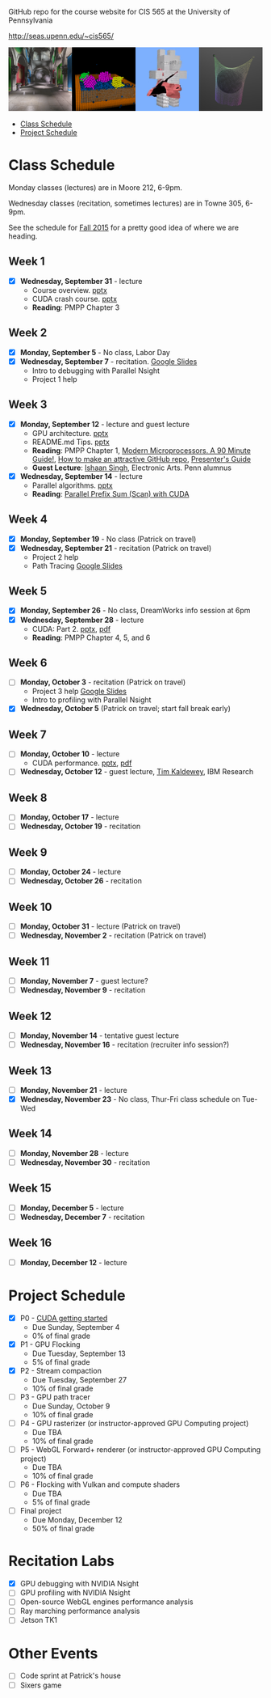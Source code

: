 GitHub repo for the course website for CIS 565 at the University of Pennsylvania

http://seas.upenn.edu/~cis565/

![](images/banner.png)

* [Class Schedule](#class-schedule)
* [Project Schedule](#project-schedule)

# Class Schedule

Monday classes (lectures) are in Moore 212, 6-9pm.

Wednesday classes (recitation, sometimes lectures) are in Towne 305, 6-9pm.

See the schedule for [Fall 2015](https://github.com/CIS565-Fall-2015/cis565-fall-2015.github.io#course-schedule) for a pretty good idea of where we are heading.

## Week 1

* [x] **Wednesday, September 31** - lecture
   * Course overview. [pptx](lectures/0-Course-Overview.pptx?raw=true)
   * CUDA crash course. [pptx](lectures/1-CUDA-Introduction-1.pptx?raw=true)
   * **Reading**: PMPP Chapter 3

## Week 2

* [x] **Monday, September 5** - No class, Labor Day
* [x] **Wednesday, September 7** - recitation. [Google Slides](https://docs.google.com/presentation/d/1YIrnCkfwS-l4xAsi9iZ_ZKZl9LdgyOnfsxgBttiOXzs/edit?usp=sharing)
   * Intro to debugging with Parallel Nsight
   * Project 1 help

## Week 3

* [x] **Monday, September 12** - lecture and guest lecture
   * GPU architecture. [pptx](lectures/2-GPU-Architecture-Overview.pptx?raw=true)
   * README.md Tips. [pptx](lectures/2-README-Tips.pptx?raw=true)
   * **Reading**: PMPP Chapter 1, [Modern Microprocessors. A 90 Minute Guide!](http://www.lighterra.com/papers/modernmicroprocessors/), [How to make an attractive GitHub repo](https://github.com/pjcozzi/Articles/tree/master/CIS565/GitHubRepo#how-to-make-an-attractive-github-repo), [Presenter's Guide](https://github.com/AnalyticalGraphicsInc/cesium/tree/master/Documentation/Contributors/PresentersGuide#presenters-guide)
   * **Guest Lecture**: [Ishaan Singh](lectures/GuestLectures/IshaanSingh/README.md), Electronic Arts.  Penn alumnus
* [x] **Wednesday, September 14** - lecture
   * Parallel algorithms. [pptx](lectures/3-Parallel-Algorithms-1.pptx?raw=true)
   * **Reading**: [Parallel Prefix Sum (Scan) with CUDA](http://http.developer.nvidia.com/GPUGems3/gpugems3_ch39.html)

## Week 4

* [x] **Monday, September 19** - No class (Patrick on travel)
* [x] **Wednesday, September 21** - recitation (Patrick on travel)
   * Project 2 help
   * Path Tracing [Google Slides](https://docs.google.com/presentation/d/1q3h2GVDorEFzmESNfFwR6mODnzS6WbftiVsvaFNGihQ/edit?usp=sharing)

## Week 5

* [x] **Monday, September 26** - No class, DreamWorks info session at 6pm
* [x] **Wednesday, September 28** - lecture
   * CUDA: Part 2. [pptx](lectures/4-CUDA-Introduction-2-of-2.pptx?raw=true), [pdf](lectures/4-CUDA-Introduction-2-of-2.pdf?raw=true)
   * **Reading**: PMPP Chapter 4, 5, and 6

## Week 6

* [ ] **Monday, October 3** - recitation (Patrick on travel)
   * Project 3 help [Google Slides](https://docs.google.com/presentation/d/1qZRxBYM1X3FEq7ALkSWc6K1mHKQVhw5ZQ9t9P4qZDSs/edit?usp=sharing)
   * Intro to profiling with Parallel Nsight
* [x] **Wednesday, October 5** (Patrick on travel; start fall break early)

## Week 7

* [ ] **Monday, October 10** - lecture
   * CUDA performance. [pptx](lectures/5-CUDA-Performance.pptx?raw=true), [pdf](lectures/5-CUDA-Performance.pdf?raw=true)
* [ ] **Wednesday, October 12** - guest lecture, [Tim Kaldewey](http://www.kaldewey.com/), IBM Research

## Week 8

* [ ] **Monday, October 17** - lecture
* [ ] **Wednesday, October 19** - recitation

## Week 9

* [ ] **Monday, October 24** - lecture
* [ ] **Wednesday, October 26** - recitation

## Week 10

* [ ] **Monday, October 31** - lecture (Patrick on travel)
* [ ] **Wednesday, November 2** - recitation (Patrick on travel)

## Week 11

* [ ] **Monday, November 7** - guest lecture?
* [ ] **Wednesday, November 9** - recitation

## Week 12

* [ ] **Monday, November 14** - tentative guest lecture
* [ ] **Wednesday, November 16** - recitation (recruiter info session?)

## Week 13

* [ ] **Monday, November 21** - lecture
* [x] **Wednesday, November 23** - No class, Thur-Fri class schedule on Tue-Wed

## Week 14

* [ ] **Monday, November 28** - lecture
* [ ] **Wednesday, November 30** - recitation

## Week 15

* [ ] **Monday, December 5** - lecture
* [ ] **Wednesday, December 7** - recitation

## Week 16

* [ ] **Monday, December 12** - lecture

# Project Schedule

* [x] P0 - [CUDA getting started](https://github.com/CIS565-Fall-2016/Project0-CUDA-Getting-Started/blob/master/INSTRUCTION.md)
   * Due Sunday, September 4
   * 0% of final grade
* [x] P1 - GPU Flocking
   * Due Tuesday, September 13
   * 5% of final grade
* [x] P2 - Stream compaction
   * Due Tuesday, September 27
   * 10% of final grade
* [ ] P3 - GPU path tracer
   * Due Sunday, October 9
   * 10% of final grade
* [ ] P4 - GPU rasterizer (or instructor-approved GPU Computing project)
   * Due TBA
   * 10% of final grade
* [ ] P5 - WebGL Forward+ renderer (or instructor-approved GPU Computing project)
   * Due TBA
   * 10% of final grade
* [ ] P6 - Flocking with Vulkan and compute shaders
   * Due TBA
   * 5% of final grade
* [ ] Final project
   * Due Monday, December 12
   * 50% of final grade

# Recitation Labs

* [x] GPU debugging with NVIDIA Nsight
* [ ] GPU profiling with NVIDIA Nsight
* [ ] Open-source WebGL engines performance analysis
* [ ] Ray marching performance analysis
* [ ] Jetson TK1

# Other Events

* [ ] Code sprint at Patrick's house
* [ ] Sixers game
